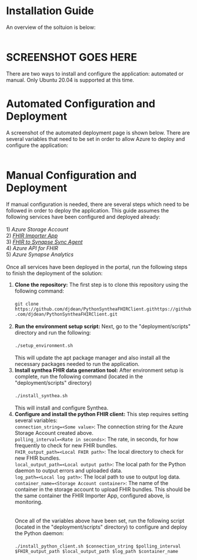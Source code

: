 # Installation Guide
An overview of the soltuion is below:<br /><br />
# SCREENSHOT GOES HERE 
There are two ways to install and configure the application: automated or manual. Only Ubuntu 20.04 is supported at this time.
# Automated Configuration and Deployment
A screenshot of the automated deployment page is shown below. There are several variables that need to be set in order to allow Azure to deploy and configure the application:<br /><br />
# Manual Configuration and Deployment
If manual configuration is needed, there are several steps which need to be followed in order to deploy the application. This guide assumes the following services have been configured and deployed already:<br/><br/> 1) *Azure Storage Account* <br/> 2) *[FHIR Importer App](https://github.com/microsoft/fhir-server-samples/tree/master/src/FhirImporter)*<br /> 3) *[FHIR to Synapse Sync Agent](https://github.com/microsoft/FHIR-Analytics-Pipelines/blob/main/FhirToDataLake/docs/Deployment.md)*<br /> 4) *Azure API for FHIR* <BR/> 5) *Azure Synapse Analytics* <Br/><Br/> Once all services have been deployed in the portal, run the following steps to finish the deployment of the solution:<br/>
1) **Clone the repository:** The first step is to clone this repository using the following command:<br /><br/>`git clone https://github.com/djdean/PythonSyntheaFHIRClient.githttps://github.com/djdean/PythonSyntheaFHIRClient.git` <br /><br />
2) **Run the environment setup script:** Next, go to the "deployment/scripts" directory and run the following:<br /><br/>`./setup_environment.sh`<br /><br />This will update the apt package manager and also install all the necessary packages needed to run the application.
3) **Install synthea FHIR data generation tool:** After environment setup is complete, run the following command (located in the "deployment/scripts" directory)<br/><br/>`./install_synthea.sh`<br/><br/>This will install and configure Synthea.
4) **Configure and install the python FHIR client:** This step requires setting several variables:<br/>`connection_string=<Some value>`: The connection string for the Azure Storage Account created above.<br/>`polling_interval=<Rate in seconds>`: The rate, in seconds, for how frequently to check for new FHIR bundles.<br/>`FHIR_output_path=<Local FHIR path>`: The local directory to check for new FHIR bundles.<br/>`local_output_path=<Local output path>`: The local path for the Python daemon to output errors and uploaded data.<br/>`log_path=<Local log path>`: The local path to use to output log data.<br/>`container_name=<Storage Account container>`: The name of the container in the storage account to upload FHIR bundles. This should be the same container the FHIR Importer App, configured above, is monitoring.<br/><br/><br/>Once all of the variables above have been set, run the following script (located in the "deployment/scripts" directory) to configure and deploy the Python daemon:<br/><br/>`./install_python_client.sh $connection_string $polling_interval $FHIR_output_path $local_output_path $log_path $container_name`<br/>
